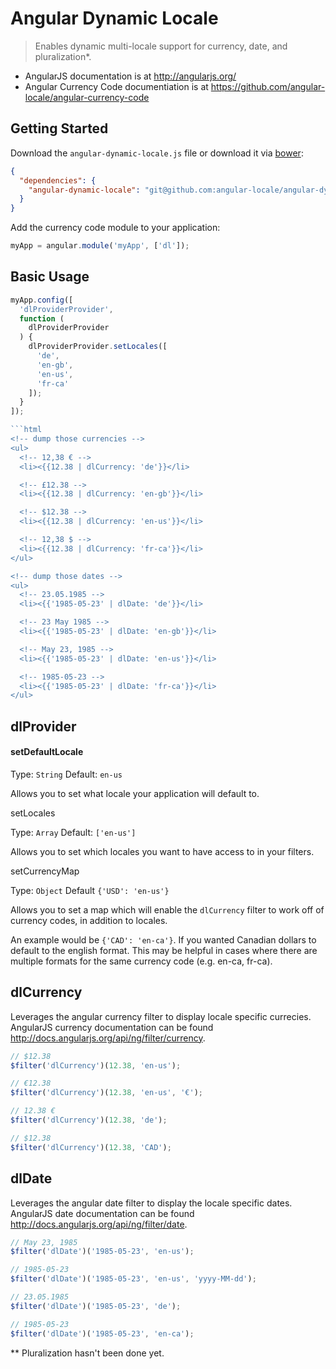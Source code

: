 # Angular Dynamic Locale
> Enables dynamic multi-locale support for currency, date, and pluralization*.

- AngularJS documentation is at http://angularjs.org/
- Angular Currency Code documentiation is at https://github.com/angular-locale/angular-currency-code

## Getting Started

Download the `angular-dynamic-locale.js` file or download it via [bower](http://bower.io/):

```json
{
  "dependencies": {
    "angular-dynamic-locale": "git@github.com:angular-locale/angular-dynamic-locale.git"
  }
}
```

Add the currency code module to your application:

```javascript
myApp = angular.module('myApp', ['dl']);
```

## Basic Usage

```javascript
myApp.config([
  'dlProviderProvider',
  function (
    dlProviderProvider
  ) {
    dlProviderProvider.setLocales([
      'de',
      'en-gb',
      'en-us',
      'fr-ca'
    ]);
  }
]);

```html
<!-- dump those currencies -->
<ul>
  <!-- 12,38 € -->
  <li><{{12.38 | dlCurrency: 'de'}}</li>

  <!-- £12.38 -->
  <li><{{12.38 | dlCurrency: 'en-gb'}}</li>

  <!-- $12.38 -->
  <li><{{12.38 | dlCurrency: 'en-us'}}</li>

  <!-- 12,38 $ -->
  <li><{{12.38 | dlCurrency: 'fr-ca'}}</li>
</ul>

<!-- dump those dates -->
<ul>
  <!-- 23.05.1985 -->
  <li><{{'1985-05-23' | dlDate: 'de'}}</li>

  <!-- 23 May 1985 -->
  <li><{{'1985-05-23' | dlDate: 'en-gb'}}</li>

  <!-- May 23, 1985 -->
  <li><{{'1985-05-23' | dlDate: 'en-us'}}</li>

  <!-- 1985-05-23 -->
  <li><{{'1985-05-23' | dlDate: 'fr-ca'}}</li>
</ul>
```

## dlProvider

#### setDefaultLocale

Type: `String` Default: `en-us`

Allows you to set what locale your application will default to.

setLocales

Type: `Array` Default: `['en-us']`

Allows you to set which locales you want to have access to in your filters.

setCurrencyMap

Type: `Object` Default `{'USD': 'en-us'}`

Allows you to set a map which will enable the `dlCurrency` filter to work off of currency codes, in addition to locales.

An example would be `{'CAD': 'en-ca'}`. If you wanted Canadian dollars to default to the english format. This may be helpful in cases where there are multiple formats for the same currency code (e.g. en-ca, fr-ca).

## dlCurrency

Leverages the angular currency filter to display locale specific currecies. AngularJS currency documentation can be found http://docs.angularjs.org/api/ng/filter/currency.

```javascript
// $12.38
$filter('dlCurrency')(12.38, 'en-us');

// €12.38
$filter('dlCurrency')(12.38, 'en-us', '€');

// 12.38 €
$filter('dlCurrency')(12.38, 'de');

// $12.38
$filter('dlCurrency')(12.38, 'CAD');
```

## dlDate

Leverages the angular date filter to display the locale specific dates. AngularJS date documentation can be found http://docs.angularjs.org/api/ng/filter/date.

```javascript
// May 23, 1985
$filter('dlDate')('1985-05-23', 'en-us');

// 1985-05-23
$filter('dlDate')('1985-05-23', 'en-us', 'yyyy-MM-dd');

// 23.05.1985
$filter('dlDate')('1985-05-23', 'de');

// 1985-05-23
$filter('dlDate')('1985-05-23', 'en-ca');
```

** Pluralization hasn't been done yet.
